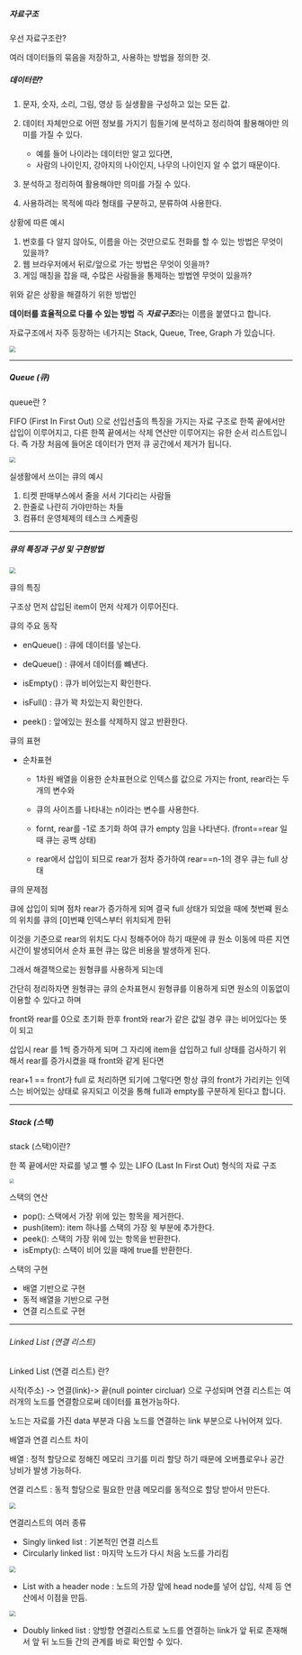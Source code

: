 ##### 자료구조 

우선 자료구조란?

여러 데이터들의 묶음을 저장하고, 사용하는 방법을 정의한 것.



##### 데이터란?

1. 문자, 숫자, 소리, 그림, 영상 등 실생활을 구성하고 있는 모든 값.

2. 데이터 자체만으로 어떤 정보를 가지기 힘들기에 분석하고 정리하여 활용해야만 의미를 가질 수 있다.

   - 예를 들어 나이라는 데이터만 알고 있다면, 
   - 사람의 나이인지, 강아지의 나이인지, 나무의 나이인지 알 수 없기 때문이다.
     

3. 분석하고 정리하여 활용해야만 의미를 가질 수 있다.

4. 사용하려는 목적에 따라 형태를 구분하고, 분류하여 사용한다.

   

상황에 따른 예시

1. 번호를 다 알지 않아도, 이름을 아는 것만으로도 전화를 할 수 있는 방법은 무엇이 있을까?
2. 웹 브라우저에서 뒤로/앞으로 가는 방법은 무엇이 잇을까?
3. 게임 매칭을 잡을 때, 수많은 사람들을 통제하는 방법엔 무엇이 있을까?

위와 같은 상황을 해결하기 위한 방법인 

**데이터를 효율적으로 다룰 수 있는 방법** 즉 ***자료구조***라는 이름을 붙였다고 합니다. 

자료구조에서 자주 등장하는 네가지는 Stack, Queue, Tree, Graph 가 있습니다.

<img src="3day_CS_study.assets/wkfyrnwh.PNG" style="zoom: 67%;" />

---

##### Queue (큐)

queue란 ?

FIFO (First In First Out) 으로 선입선출의 특징을 가지는 자료 구조로 한쪽 끝에서만 삽입이 이루어지고, 다른 한쪽 끝에서는 삭제 연산만 이루어지는 유한 순서 리스트입니다. 즉 가장 처음에 들어온 데이터가 먼저 큐 공간에서 제거가 됩니다.

<img src="3day_CS_study.assets/queue.PNG" style="zoom: 67%;" />



실생활에서 쓰이는 큐의 예시

1. 티켓 판매부스에서 줄을 서서 기다리는 사람들
2. 한줄로 나란히 가야만하는 차들
3. 컴퓨터 운영체제의 테스크 스케줄링 

---

##### 큐의 특징과 구성 및 구현방법

<img src="3day_CS_study.assets/queuefron.PNG" style="zoom:67%;" />



큐의 특징

구조상 먼저 삽입된 item이 먼저 삭제가 이루어진다.



큐의 주요 동작

- enQueue() : 큐에 데이터를 넣는다.

- deQueue() : 큐에서 데이터를 뺴낸다.

- isEmpty() :  큐가 비어있는지 확인한다.

- isFull() : 큐가 꽉 차있는지 확인한다.

- peek() : 앞에있는 원소를 삭제하지 않고 반환한다.

  

큐의 표현

- 순차표현

  - 1차원 배열을 이용한 순차표현으로 인텍스를 값으로 가지는 front, rear라는 두개의 변수와

  - 큐의 사이즈를 나타내는 n이라는 변수를 사용한다.

  - fornt, rear를 -1로 초기화 하여 큐가 empty 임을 나타낸다. (front==rear 일 때 큐는 공백 상태)

  - rear에서 삽입이 되므로 rear가 점차 증가하여 rear==n-1의 경우 큐는 full 상태



큐의 문제점

큐에 삽입이 되며 점차 rear가 증가하게 되며 결국 full 상태가 되었을 때에 첫번쨰 원소의 위치를 큐의 [0]번쨰 인덱스부터 위치되게 한뒤

이것을 기준으로 rear의 위치도 다시 정해주어야 하기 때문에 큐 원소 이동에 따른 지연시간이 발생되어서 순차 표현 큐는 많은 비용을 발생하게 된다.



그래서 해결책으로는 원형큐를 사용하게 되는데 

간단히 정리하자면 원형큐는 큐의 순차표현시 원형큐를 이용하게 되면 원소의 이동없이 이용할 수 있다고 하며

front와 rear를 0으로 초기화 한후 front와 rear가 같은 값일 경우 큐는 비어있다는 뜻이 되고

삽입시 rear 를 1씩 증가하게 되며 그 자리에 item을 삽입하고 full 상태를 검사하기 위해서 rear를 증가시켰을 때 front와 같게 된다면

rear+1 == front가 full 로 처리하면 되기에 그렇다면 항상 큐의 front가 가리키는 인덱스는 비어있는 상태로 유지되고 이것을 통해 full과 empty를 구분하게 된다고 합니다.

---

##### Stack (스택)

stack (스택)이란?

한 쪽 끝에서만 자료를 넣고 뺄 수 있는 LIFO (Last In First Out) 형식의 자료 구조

<img src="3day_CS_study.assets/stack.PNG" style="zoom: 50%;" />

스택의 연산

- pop(): 스택에서 가장 위에 있는 항목을 제거한다.
- push(item): item 하나를 스택의 가장 윗 부분에 추가한다.
- peek(): 스택의 가장 위에 있는 항목을 반환한다.
- isEmpty(): 스택이 비어 있을 때에 true를 반환한다.
  



스택의 구현

- 배열 기반으로 구현
- 동적 배열을 기반으로 구현
- 연결 리스트로 구현

---

###### Linked List (연결 리스트)

Linked List (연결 리스트) 란?

시작(주소) -> 연결(link)-> 끝(null pointer circluar) 으로 구성되며 연결 리스트는 여러개의 노드를 연결함으로써 데이터를 표현가능하다.

노드는 자료를 가진 data 부분과 다음 노드를 연결하는 link 부분으로 나뉘어져 있다.



배열과 연결 리스트 차이

배열 : 정적 할당으로 정해진 메모리 크기를 미리 할당 하기 때문에 오버플로우나 공간 낭비가 발생 가능하다.

연결 리스트 : 동적 할당으로 필요한 만큼 메모리를 동적으로 할당 받아서 만든다.

<img src="3day_CS_study.assets/linked.PNG" style="zoom:67%;" />



연결리스트의 여러 종류

- Singly linked list : 기본적인 연결 리스트
- Circularly linked list : 마지막 노드가 다시 처음 노드를 가리킴

<img src="3day_CS_study.assets/sir.PNG" style="zoom:67%;" />

- List with a header node : 노드의 가장 앞에 head node를 넣어 삽입, 삭제 등 연산에서 이점을 만듬.

<img src="3day_CS_study.assets/list.PNG" style="zoom:67%;" />

- Doubly linked list : 양방향 연결리스트로 노드를 연결하는 link가 앞 뒤로 존재해서 앞 뒤 노드들 간의 관계를 바로 확인할 수 있다.